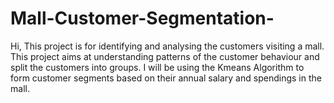 # Mall-Customer-Segmentation-
Hi, This project is for identifying and analysing the customers visiting a mall. This project aims at understanding patterns of the customer behaviour and split the customers into groups. I will be using the Kmeans Algorithm to form customer segments based on their annual salary and spendings in the mall.
